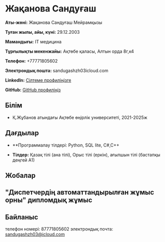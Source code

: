 # Жақанова Сандуғаш  
**Аты-жөні:** Жақанова Сандуғаш Мейрамқызы

**Туған жылы, айы, күні:** 29.12.2003

**Мамандығы:** IT медицина

**Тұрғылықты мекенжайы:** Ақтөбе қаласы, Алтын орда 8г,к4

**Телефон:** 
+77771805602

**Электрондық пошта:** sandugashzh03icloud.com

**LinkedIn:** [Сілтеме профиліңізге](https://linkedin.com/in/username)  

**GitHub:** [GitHub профиліңіз](https://github.com/username)  

## **Білім**  
- Қ.Жұбанов атындағы Ақтөбе өңірлік университетi, 2021-2025ж
## **Дағдылар**  
- **Программалау тілдері: Python, SQL lite, C#,C++
  
- **Тілдер:** Қазақ тілі (ана тілі), Орыс тілі (еркін), ағылшын тілі (бастапқы деңгей А1)
## **Жобалар**  

"Диспетчердің автоматтандырылған жұмыс орны" дипломдық жұмыс
---

## **Байланыс**  
телефон номері: 87771805602
электрондық почта: sandugashzh03@icloud.com
